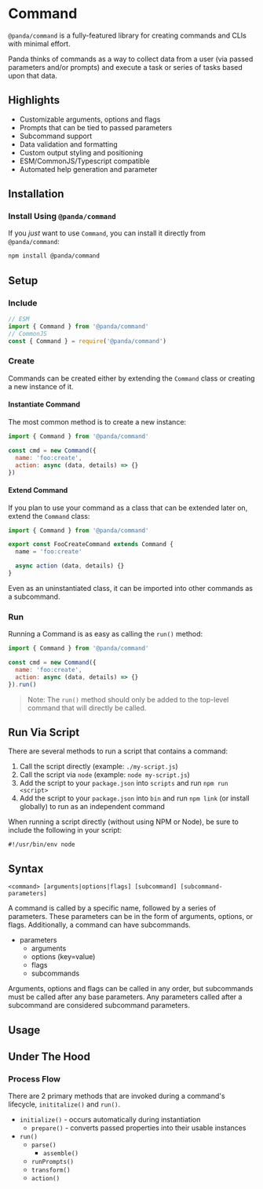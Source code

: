 # Command

`@panda/command` is a fully-featured library for creating commands and CLIs with minimal effort. 

Panda thinks of commands as a way to collect data from a user (via passed parameters and/or prompts) and execute a task or series of tasks based upon that data.

## Highlights

- Customizable arguments, options and flags
- Prompts that can be tied to passed parameters
- Subcommand support
- Data validation and formatting
- Custom output styling and positioning
- ESM/CommonJS/Typescript compatible
- Automated help generation and parameter

## Installation

### Install Using `@panda/command`

If you _just_ want to use `Command`, you can install it directly from `@panda/command`:

```bash
npm install @panda/command
```

## Setup

### Include

```js
// ESM
import { Command } from '@panda/command'
// CommonJS
const { Command } = require('@panda/command')
```

### Create

Commands can be created either by extending the `Command` class or creating a new instance of it.

#### Instantiate Command

The most common method is to create a new instance:

```js
import { Command } from '@panda/command'

const cmd = new Command({
  name: 'foo:create',
  action: async (data, details) => {}
})
```

#### Extend Command

If you plan to use your command as a class that can be extended later on, extend the `Command` class:

```js
import { Command } from '@panda/command'

export const FooCreateCommand extends Command {
  name = 'foo:create'

  async action (data, details) {}
}
```

Even as an uninstantiated class, it can be imported into other commands as a subcommand. 

### Run

Running a Command is as easy as calling the `run()` method:

```js
import { Command } from '@panda/command'

const cmd = new Command({
  name: 'foo:create',
  action: async (data, details) => {}
}).run()
```

> Note: The `run()` method should only be added to the top-level command that will directly be called.

## Run Via Script

There are several methods to run a script that contains a command:

1. Call the script directly (example: `./my-script.js`)
2. Call the script via `node` (example: `node my-script.js`)
3. Add the script to your `package.json` into `scripts` and run `npm run <script>`
4. Add the script to your `package.json` into `bin` and run `npm link` (or install globally) to run as an independent command

When running a script directly (without using NPM or Node), be sure to include the following in your script:

```
#!/usr/bin/env node
```

## Syntax

`<command> [arguments|options|flags] [subcommand] [subcommand-parameters]`

A command is called by a specific name, followed by a series of parameters. These parameters can be in the form of arguments, options, or flags. Additionally, a command can have subcommands.

* parameters
  * arguments
  * options (key=value)
  * flags
  * subcommands

Arguments, options and flags can be called in any order, but subcommands must be called after any base parameters. Any parameters called after a subcommand are considered subcommand parameters.

## Usage

## Under The Hood

### Process Flow

There are 2 primary methods that are invoked during a command's lifecycle, `inititalize()` and `run()`.

- `initialize()` - occurs automatically during instantiation
  - `prepare()` - converts passed properties into their usable instances
- `run()`
  - `parse()`
    - `assemble()`
  - `runPrompts()`
  - `transform()`
  - `action()`
